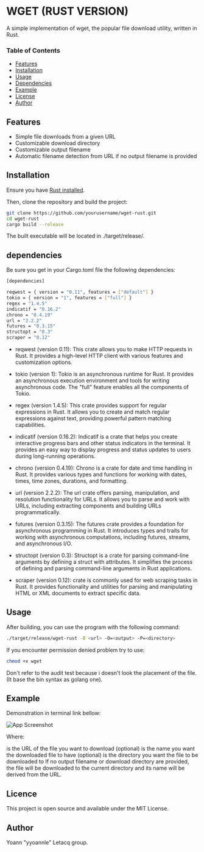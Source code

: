 # WGET (RUST VERSION)

A simple implementation of wget, the popular file download utility, written in Rust.


### Table of Contents

- [Features](#features)
- [Installation](#installation)
- [Usage](#usage)
- [Dependencies](#dependencies)
- [Example](#example)
- [License](#license)
- [Author](#author)

## Features

- Simple file downloads from a given URL
- Customizable download directory
- Customizable output filename
- Automatic filename detection from URL if no output filename is provided



## Installation

Ensure you have [Rust installed](https://www.rust-lang.org/tools/install).

Then, clone the repository and build the project:

```sh
git clone https://github.com/yourusername/wget-rust.git
cd wget-rust
cargo build --release
```

The built executable will be located in ./target/release/.

## dependencies

Be sure you get in your Cargo.toml file the following dependencies:
```sh
[dependencies]

reqwest = { version = "0.11", features = ["default"] }
tokio = { version = "1", features = ["full"] }
regex = "1.4.5"
indicatif = "0.16.2"
chrono = "0.4.19"
url = "2.2.2"
futures = "0.3.15"
structopt = "0.3"
scraper = "0.12"

```
* reqwest (version 0.11): This crate allows you to make HTTP requests in Rust. It provides a high-level HTTP client with various features and customization options.

* tokio (version 1): Tokio is an asynchronous runtime for Rust. It provides an asynchronous execution environment and tools for writing asynchronous code. The "full" feature enables all the components of Tokio.

* regex (version 1.4.5): This crate provides support for regular expressions in Rust. It allows you to create and match regular expressions against text, providing powerful pattern matching capabilities.

* indicatif (version 0.16.2): Indicatif is a crate that helps you create interactive progress bars and other status indicators in the terminal. It provides an easy way to display progress and status updates to users during long-running operations.

* chrono (version 0.4.19): Chrono is a crate for date and time handling in Rust. It provides various types and functions for working with dates, times, time zones, durations, and formatting.

* url (version 2.2.2): The url crate offers parsing, manipulation, and resolution functionality for URLs. It allows you to parse and work with URLs, including extracting components and building URLs programmatically.

* futures (version 0.3.15): The futures crate provides a foundation for asynchronous programming in Rust. It introduces types and traits for working with asynchronous computations, including futures, streams, and asynchronous I/O.

* structopt (version 0.3): Structopt is a crate for parsing command-line arguments by defining a struct with attributes. It simplifies the process of defining and parsing command-line arguments in Rust applications.

* scraper (version 0.12): crate is commonly used for web scraping tasks in Rust. It provides functionality and utilities for parsing and manipulating HTML or XML documents to extract specific data.


## Usage

After building, you can use the program with the following command:
```sh
./target/release/wget-rust -B <url> -O=<output> -P=<directory>
```
If you encounter permission denied problem try to use:
```sh 
chmod +x wget
``` 

Don't refer to the audit test because i doesn't look the placement of the file. (It base the bin syntax as golang one).
## Example

Demonstration in terminal link bellow:

![App Screenshot](https://cdn.discordapp.com/attachments/975481270756835329/1125794009407836291/Screenshot_from_2023-07-04_16-23-06.png)


Where:

<url> is the URL of the file you want to download
<output> (optional) is the name you want the downloaded file to have
<directory> (optional) is the directory you want the file to be downloaded to
If no output filename or download directory are provided, the file will be downloaded to the current directory and its name will be derived from the URL.

## Licence 

This project is open source and available under the MIT License.


## Author 

Yoann "yyoannle" Letacq group.
